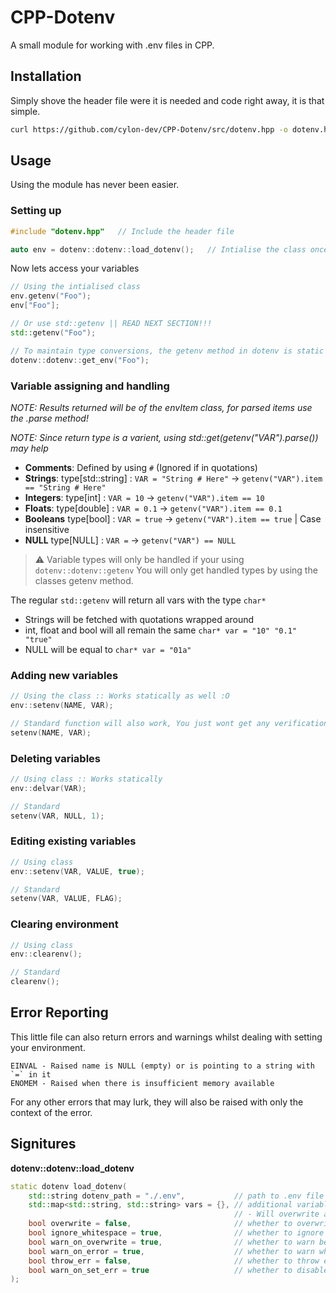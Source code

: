 # CPP-Dotenv
A small module for working with .env files in CPP.

## Installation
Simply shove the header file were it is needed and code right away, it is that simple.

```sh
curl https://github.com/cylon-dev/CPP-Dotenv/src/dotenv.hpp -o dotenv.hpp
```

## Usage
Using the module has never been easier.

### Setting up
```cpp
#include "dotenv.hpp"   // Include the header file

auto env = dotenv::dotenv::load_dotenv();   // Intialise the class once and your ready to go
```

Now lets access your variables
```cpp
// Using the intialised class
env.getenv("Foo");
env["Foo"];

// Or use std::getenv || READ NEXT SECTION!!!
std::getenv("Foo");

// To maintain type conversions, the getenv method in dotenv is static :D
dotenv::dotenv::get_env("Foo");
```

### Variable assigning and handling
*NOTE: Results returned will be of the envItem class, for parsed items use the .parse method!*

*NOTE: Since return type is a varient, using std::get<TYPE>(getenv("VAR").parse()) may help*

* **Comments**: Defined by using `#` (Ignored if in quotations)
* **Strings**: type[std::string] : `VAR = "String # Here"` -> `getenv("VAR").item == "String # Here"`
* **Integers**: type[int] : `VAR = 10` -> `getenv("VAR").item == 10`
* **Floats**: type[double] : `VAR = 0.1` -> `getenv("VAR").item == 0.1`
* **Booleans** type[bool] : `VAR = true` -> `getenv("VAR").item == true`   | Case insensitive
* **NULL** type[NULL] : `VAR =` -> `getenv("VAR") == NULL`

> ⚠️ Variable types will only be handled if your using `dotenv::dotenv::getenv`
You will only get handled types by using the classes getenv method.

The regular `std::getenv` will return all vars with the type `char*`

* Strings will be fetched with quotations wrapped around
* int, float and bool will all remain the same `char* var = "10" "0.1" "true"`
* NULL will be equal to `char* var = "01a"`

### Adding new variables
```cpp
// Using the class :: Works statically as well :O
env::setenv(NAME, VAR);

// Standard function will also work, You just wont get any verification before its added
setenv(NAME, VAR);
```

### Deleting variables
```cpp
// Using class :: Works statically
env::delvar(VAR);

// Standard
setenv(VAR, NULL, 1);
```

### Editing existing variables
```cpp
// Using class
env::setenv(VAR, VALUE, true);

// Standard
setenv(VAR, VALUE, FLAG);
```

### Clearing environment
```cpp
// Using class
env::clearenv();

// Standard
clearenv();
```

## Error Reporting
This little file can also return errors and warnings whilst dealing with setting your environment.
```
EINVAL - Raised name is NULL (empty) or is pointing to a string with `=` in it
ENOMEM - Raised when there is insufficient memory available
```

For any other errors that may lurk, they will also be raised with only the context of the error.

## Signitures
**dotenv::dotenv::load_dotenv**
```cpp
static dotenv load_dotenv(
    std::string dotenv_path = "./.env",           // path to .env file
    std::map<std::string, std::string> vars = {}, // additional variables that are not found in .env
                                                  // - Will overwrite any variables from the .env file
    bool overwrite = false,                       // whether to overwrite exisiting enviroment variables
    bool ignore_whitespace = true,                // whether to ignore lines that just contain whitespace
    bool warn_on_overwrite = true,                // whether to warn before overwriting variable
    bool warn_on_error = true,                    // whether to warn when an error occurs through parsing
    bool throw_err = false,                       // whether to throw errors which can be critical - .env file can't opened
    bool warn_on_set_err = true                   // whether to disable error tracking
);
```

